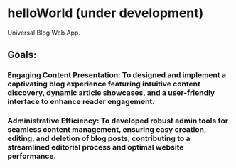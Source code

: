 # helloWorld (under development)
Universal Blog Web App.

## Goals:
### Engaging Content Presentation: To designed and implement a captivating blog experience featuring intuitive content discovery, dynamic article showcases, and a user-friendly interface to enhance reader engagement.
### Administrative Efficiency: To developed robust admin tools for seamless content management, ensuring easy creation, editing, and deletion of blog posts, contributing to a streamlined editorial process and optimal website performance.
